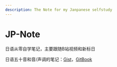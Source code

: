 ```yaml
---
description: The Note for my Janpanese selfstudy
---
```


# JP-Note

日语从零自学笔记，主要跟随B站视频和新标日

日语五十音和音/声调的笔记：[Gist](https://gist.github.com/SirMegaMU/ae1846ca3d504d9c56c8015709fd4336)，[GitBook](before-start.md)
